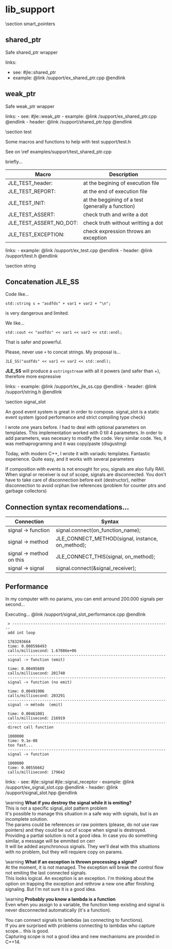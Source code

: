 # lib_support

\section smart_pointers


## shared_ptr
Safe shared_ptr wrapper

links:
 - see: #jle::shared_ptr
 - example: @link /support/ex_shared_ptr.cpp @endlink


## weak_ptr
Safe weak_ptr wrapper


links:
    - see: #jle::weak_ptr
    - example: @link /support/ex_shared_ptr.cpp @endlink
    - header: @link /support/shared_ptr.hpp  @endlink


\section test

Some macros and functions to help with test support/test.h

See on \ref examples/support/test_shared_ptr.cpp

briefly...

Macro  | Description
------------- | -------------
JLE_TEST_header:  |  at the begining of execution file
JLE_TEST_REPORT:  |  at the end of execution file
JLE_TEST_INIT:  |  at the beggining of a test (generally a function)
JLE_TEST_ASSERT:  |  check truth and write a dot
JLE_TEST_ASSERT_NO_DOT:  |  check truth without writting a dot
JLE_TEST_EXCEPTION:  |  check expression throws an exception

links:
    - example: @link /support/ex_test.cpp @endlink
    - header: @link /support/test.h  @endlink


\section string

## Concatenation  JLE_SS

Code like...

~~~~~~~~~~~~~~~~~~{cpp}
std::string s = "asdfds" + var1 + var2 + "\n";
~~~~~~~~~~~~~~~~~~

is very dangerous and limited.

We like...

~~~~~~~~~~~~~~~~~~{cpp}
std::cout << "asdfds" << var1 << var2 << std::endl;
~~~~~~~~~~~~~~~~~~

That is safer and powerful.

Please, never use `+` to concat strings. My proposal is...

~~~~~~~~~~~~~~~~~~{cpp}
JLE_SS("asdfds" << var1 << var2 << std::endl);
~~~~~~~~~~~~~~~~~~

**JLE_SS** will produce a `ostringstream` with all it powers (and safer than +), therefore more expressive

links:
    - example: @link /support/ex_jle_ss.cpp @endlink
    - header: @link /support/string.h  @endlink



\section signal_slot

An good event system is great in order to compose.
signal_slot is a static event system (good performance and strict compiling type check)

I wrote one years before. I had to deal with optional parameters on templates. This implementation
worked with 0 till 4 parameters. In order to add parameters, was necesary to modify the code.
Very similar code. Yes, it was methaprograming and it was copy/paste (disgusting)

Today, with modern C++, I wrote it with variadic templates. Fantastic experience. Quite easy, and it
works with several parameters

If composition with events is not enought for you, signals are also fully RAII.
When signal or receiver is out of scope, signals are disconnected.
You don't have to take care of disconnection before exit (destructor), neither disconnection to avoid
orphan live references (problem for counter ptrs and garbage collectors)


## Connection syntax recomendations...

Connection  | Syntax
------------- | -------------
signal -> function  |  signal.connect(on_function_name);
signal -> method  |    JLE_CONNECT_METHOD(signal, instance, on_method);
signal -> method on this  |  JLE_CONNECT_THIS(signal, on_method);
signal -> signal  |  signal.connect(&signal_receiver);

## Performance

In my computer with no params, you can emit arround 200.000 signals per second...

Executing...  @link /support/signal_slot_performance.cpp @endlink

     > ---------------------------------------------------------------------
     add int loop

     1783293664
     time: 0.000598493
     calls/millisecond: 1.67086e+06
     ---------------------------------------------------------------------
     signal -> function (emit)

     time: 0.00495689
     calls/millisecond: 201740
     ---------------------------------------------------------------------
     signal -> function (no emit)

     time: 0.00491906
     calls/millisecond: 203291
     ---------------------------------------------------------------------
     signal -> método  (emit)

     time: 0.00461001
     calls/millisecond: 216919
     ---------------------------------------------------------------------
     direct call function

     1000000
     time: 9.1e-08
     too fast...
     ---------------------------------------------------------------------
     signal -> function

     1000000
     time: 0.00556662
     calls/millisecond: 179642


links:
    - see: #jle::signal  #jle::signal_receptor
    - example: @link /support/ex_signal_slot.cpp @endlink
    - header: @link /support/signal_slot.hpp  @endlink

\warning
    **What if you destroy the signal while it is emiting?** <br>
    This is not a specific signal_slot pattern problem <br>
    It's possible to manage this situation in a safe way with signals, but is an incomplete solution. <br>
    The params could be references or raw pointers (please, do not use raw pointers) and they could
    be out of scope when signal is destroyed.
    Providing a partial solution is not a good idea. In case you do something similar,
    a message will be emmited on cerr <br>
    It will be added asynchronous signals. They we'll deal with this situations with no problem, but they will requiere copy on params.

\warning
    **What if an exception is thrown processing a signal?** <br>
    At the moment, it is not managed. The exception will break the control flow not emiting the last connected signals. <br>
    This looks logical. An exception is an exception. I'm thinking about the option on trapping the exception and rethrow a
    new one after finishing signaling. But I'm not sure it is a good idea.

\warning
    **Probably you know a lambda is a function** <br>
    Even when you assign to a variable, the function keep existing and signal is never disconnected automatically (it's a function).

You can connect signals to lambdas (as connecting to functions). <br>
If you are surprised with problems connecting to lambdas who capture scope... this is good. <br>
Capturing scope is not a good idea and new mechanisms are provided in C++14.

